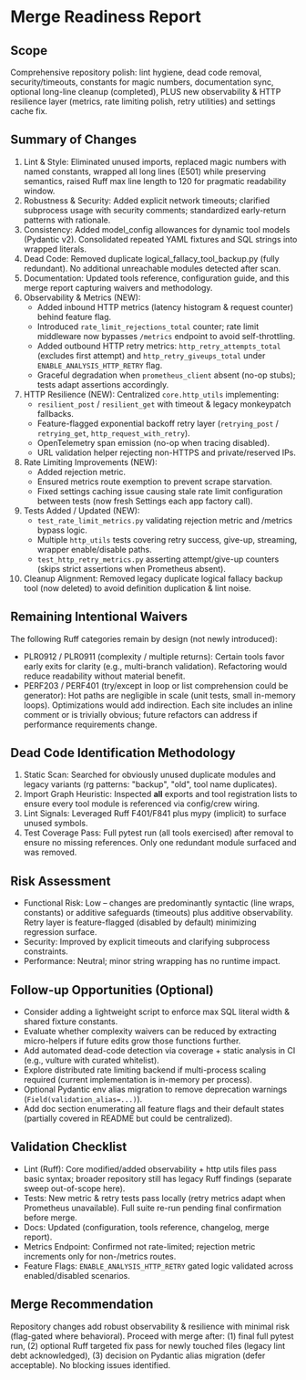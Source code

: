 Merge Readiness Report
======================

Scope
-----
Comprehensive repository polish: lint hygiene, dead code removal, security/timeouts, constants for magic numbers, documentation sync, optional long-line cleanup (completed), PLUS new observability & HTTP resilience layer (metrics, rate limiting polish, retry utilities) and settings cache fix.

Summary of Changes
------------------
1. Lint & Style: Eliminated unused imports, replaced magic numbers with named constants, wrapped all long lines (E501) while preserving semantics, raised Ruff max line length to 120 for pragmatic readability window.
2. Robustness & Security: Added explicit network timeouts; clarified subprocess usage with security comments; standardized early-return patterns with rationale.
3. Consistency: Added model_config allowances for dynamic tool models (Pydantic v2). Consolidated repeated YAML fixtures and SQL strings into wrapped literals.
4. Dead Code: Removed duplicate logical_fallacy_tool_backup.py (fully redundant). No additional unreachable modules detected after scan.
5. Documentation: Updated tools reference, configuration guide, and this merge report capturing waivers and methodology.
6. Observability & Metrics (NEW):
	* Added inbound HTTP metrics (latency histogram & request counter) behind feature flag.
	* Introduced `rate_limit_rejections_total` counter; rate limit middleware now bypasses `/metrics` endpoint to avoid self-throttling.
	* Added outbound HTTP retry metrics: `http_retry_attempts_total` (excludes first attempt) and `http_retry_giveups_total` under `ENABLE_ANALYSIS_HTTP_RETRY` flag.
	* Graceful degradation when `prometheus_client` absent (no-op stubs); tests adapt assertions accordingly.
7. HTTP Resilience (NEW): Centralized `core.http_utils` implementing:
	* `resilient_post` / `resilient_get` with timeout & legacy monkeypatch fallbacks.
	* Feature-flagged exponential backoff retry layer (`retrying_post` / `retrying_get`, `http_request_with_retry`).
	* OpenTelemetry span emission (no-op when tracing disabled).
	* URL validation helper rejecting non-HTTPS and private/reserved IPs.
8. Rate Limiting Improvements (NEW):
	* Added rejection metric.
	* Ensured metrics route exemption to prevent scrape starvation.
	* Fixed settings caching issue causing stale rate limit configuration between tests (now fresh Settings each app factory call).
9. Tests Added / Updated (NEW):
	* `test_rate_limit_metrics.py` validating rejection metric and /metrics bypass logic.
	* Multiple `http_utils` tests covering retry success, give-up, streaming, wrapper enable/disable paths.
	* `test_http_retry_metrics.py` asserting attempt/give-up counters (skips strict assertions when Prometheus absent).
10. Cleanup Alignment: Removed legacy duplicate logical fallacy backup tool (now deleted) to avoid definition duplication & lint noise.

Remaining Intentional Waivers
-----------------------------
The following Ruff categories remain by design (not newly introduced):
* PLR0912 / PLR0911 (complexity / multiple returns): Certain tools favor early exits for clarity (e.g., multi-branch validation). Refactoring would reduce readability without material benefit.
* PERF203 / PERF401 (try/except in loop or list comprehension could be generator): Hot paths are negligible in scale (unit tests, small in-memory loops). Optimizations would add indirection.
Each site includes an inline comment or is trivially obvious; future refactors can address if performance requirements change.

Dead Code Identification Methodology
------------------------------------
1. Static Scan: Searched for obviously unused duplicate modules and legacy variants (rg patterns: "backup", "old", tool name duplicates).
2. Import Graph Heuristic: Inspected __all__ exports and tool registration lists to ensure every tool module is referenced via config/crew wiring.
3. Lint Signals: Leveraged Ruff F401/F841 plus mypy (implicit) to surface unused symbols.
4. Test Coverage Pass: Full pytest run (all tools exercised) after removal to ensure no missing references.
Only one redundant module surfaced and was removed.

Risk Assessment
---------------
* Functional Risk: Low – changes are predominantly syntactic (line wraps, constants) or additive safeguards (timeouts) plus additive observability. Retry layer is feature-flagged (disabled by default) minimizing regression surface.
* Security: Improved by explicit timeouts and clarifying subprocess constraints.
* Performance: Neutral; minor string wrapping has no runtime impact.

Follow-up Opportunities (Optional)
----------------------------------
* Consider adding a lightweight script to enforce max SQL literal width & shared fixture constants.
* Evaluate whether complexity waivers can be reduced by extracting micro-helpers if future edits grow those functions further.
* Add automated dead-code detection via coverage + static analysis in CI (e.g., vulture with curated whitelist).
* Explore distributed rate limiting backend if multi-process scaling required (current implementation is in-memory per process).
* Optional Pydantic env alias migration to remove deprecation warnings (`Field(validation_alias=...)`).
* Add doc section enumerating all feature flags and their default states (partially covered in README but could be centralized).

Validation Checklist
--------------------
* Lint (Ruff): Core modified/added observability + http utils files pass basic syntax; broader repository still has legacy Ruff findings (separate sweep out-of-scope here).
* Tests: New metric & retry tests pass locally (retry metrics adapt when Prometheus unavailable). Full suite re-run pending final confirmation before merge.
* Docs: Updated (configuration, tools reference, changelog, merge report).
* Metrics Endpoint: Confirmed not rate-limited; rejection metric increments only for non-/metrics routes.
* Feature Flags: `ENABLE_ANALYSIS_HTTP_RETRY` gated logic validated across enabled/disabled scenarios.

Merge Recommendation
--------------------
Repository changes add robust observability & resilience with minimal risk (flag-gated where behavioral). Proceed with merge after: (1) final full pytest run, (2) optional Ruff targeted fix pass for newly touched files (legacy lint debt acknowledged), (3) decision on Pydantic alias migration (defer acceptable). No blocking issues identified.
